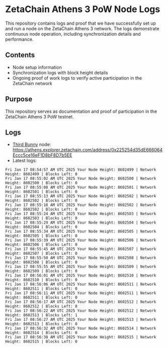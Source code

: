 # ZetaChain Athens 3 PoW Node Logs
This repository contains logs and proof that we have successfully set up and run a node on the ZetaChain Athens 3 network. The logs demonstrate continuous node operation, including synchronization details and performance.

## Contents
- Node setup information
- Synchronization logs with block height details
- Ongoing proof of work logs to verify active participation in the ZetaChain network

## Purpose
This repository serves as documentation and proof of participation in the ZetaChain Athens 3 PoW testnet.

## Logs

- [Third Bunny](https://thirdbunny.xyz/) node: https://athens.explorer.zetachain.com/address/0x225254d35dE666064Eccc5ce16eF1D8bF8D7b5EE
- Latest logs:
```
Fri Jan 17 08:54:57 AM UTC 2025 Your Node Height: 8602499 | Network Height: 8602499 | Blocks Left: 0
Fri Jan 17 08:55:02 AM UTC 2025 Your Node Height: 8602500 | Network Height: 8602500 | Blocks Left: 0
Fri Jan 17 08:55:08 AM UTC 2025 Your Node Height: 8602501 | Network Height: 8602501 | Blocks Left: 0
Fri Jan 17 08:55:13 AM UTC 2025 Your Node Height: 8602502 | Network Height: 8602502 | Blocks Left: 0
Fri Jan 17 08:55:18 AM UTC 2025 Your Node Height: 8602502 | Network Height: 8602502 | Blocks Left: 0
Fri Jan 17 08:55:24 AM UTC 2025 Your Node Height: 8602503 | Network Height: 8602503 | Blocks Left: 0
Fri Jan 17 08:55:29 AM UTC 2025 Your Node Height: 8602504 | Network Height: 8602504 | Blocks Left: 0
Fri Jan 17 08:55:34 AM UTC 2025 Your Node Height: 8602505 | Network Height: 8602505 | Blocks Left: 0
Fri Jan 17 08:55:39 AM UTC 2025 Your Node Height: 8602506 | Network Height: 8602506 | Blocks Left: 0
Fri Jan 17 08:55:45 AM UTC 2025 Your Node Height: 8602507 | Network Height: 8602507 | Blocks Left: 0
Fri Jan 17 08:55:50 AM UTC 2025 Your Node Height: 8602508 | Network Height: 8602508 | Blocks Left: 0
Fri Jan 17 08:55:55 AM UTC 2025 Your Node Height: 8602509 | Network Height: 8602509 | Blocks Left: 0
Fri Jan 17 08:56:01 AM UTC 2025 Your Node Height: 8602510 | Network Height: 8602510 | Blocks Left: 0
Fri Jan 17 08:56:06 AM UTC 2025 Your Node Height: 8602511 | Network Height: 8602511 | Blocks Left: 0
Fri Jan 17 08:56:11 AM UTC 2025 Your Node Height: 8602511 | Network Height: 8602511 | Blocks Left: 0
Fri Jan 17 08:56:17 AM UTC 2025 Your Node Height: 8602512 | Network Height: 8602512 | Blocks Left: 0
Fri Jan 17 08:56:22 AM UTC 2025 Your Node Height: 8602512 | Network Height: 8602513 | Blocks Left: 1
Fri Jan 17 08:56:27 AM UTC 2025 Your Node Height: 8602513 | Network Height: 8602513 | Blocks Left: 0
Fri Jan 17 08:56:32 AM UTC 2025 Your Node Height: 8602514 | Network Height: 8602514 | Blocks Left: 0
Fri Jan 17 08:56:38 AM UTC 2025 Your Node Height: 8602515 | Network Height: 8602515 | Blocks Left: 0
```
